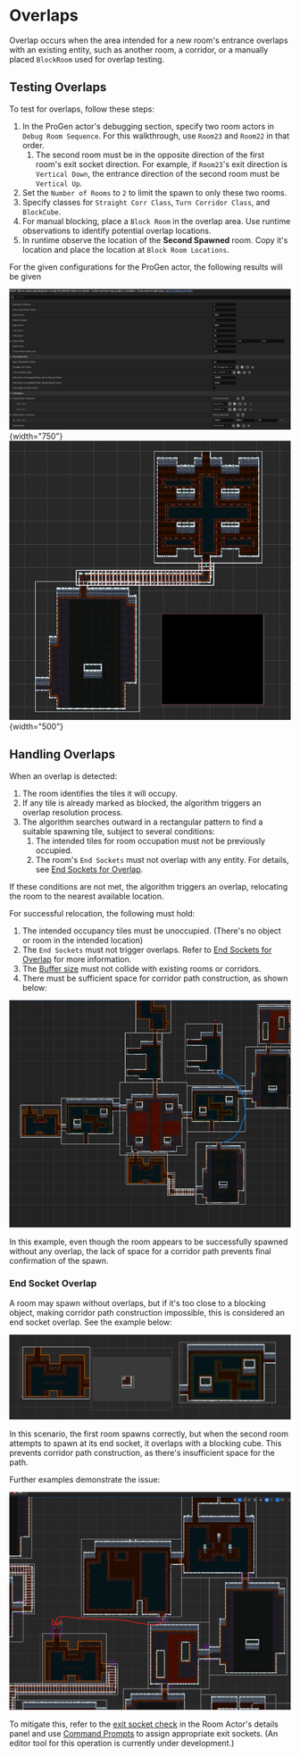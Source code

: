 ﻿# Overlaps

Overlap occurs when the area intended for a new room's entrance overlaps with an existing entity, such as another room, a corridor, or a manually placed `BlockRoom` used for overlap testing.

## Testing Overlaps

To test for overlaps, follow these steps:

1. In the ProGen actor's debugging section, specify two room actors in ``Debug Room Sequence``. For this walkthrough, use `Room23` and `Room22` in that order.
      1. The second room must be in the opposite direction of the first room's exit socket direction. For example, if `Room23`'s exit direction is `Vertical Down`, the entrance direction of the second room must be `Vertical Up`.
2. Set the `Number of Rooms` to `2` to limit the spawn to only these two rooms.
3. Specify classes for `Straight Corr Class`, `Turn Corridor Class`, and `BlockCube`.
4. For manual blocking, place a `Block Room` in the overlap area. Use runtime observations to identify potential overlap locations. 
5. In runtime observe the location of the **Second Spawned** room. Copy it's location and place the location at  `Block Room Locations`.

For the given configurations for the ProGen actor, the following results will be given

![Screenshot 2024-02-21 195637.png](Images%2FScreenshot%202024-02-21%20195637.png){width="750"} ![Screenshot 2024-02-21 193108.png](Images%2FScreenshot%202024-02-21%20193108.png){width="500"}


## Handling Overlaps

When an overlap is detected:

1. The room identifies the tiles it will occupy.
2. If any tile is already marked as blocked, the algorithm triggers an overlap resolution process.
3. The algorithm searches outward in a rectangular pattern to find a suitable spawning tile, subject to several conditions:
      1. The intended tiles for room occupation must not be previously occupied.
      2. The room's `End Sockets` must not overlap with any entity. For details, see [End Sockets for Overlap](Overlaps.md#end-socket-overlap).

If these conditions are not met, the algorithm triggers an overlap, relocating the room to the nearest available location.

For successful relocation, the following must hold:

1. The intended occupancy tiles must be unoccupied. (There's no object or room in the intended location)
2. The `End Sockets` must not trigger overlaps. Refer to [End Sockets for Overlap](Overlaps.md#end-socket-overlap) for more information.
3. The [Buffer size](References/ProGenActor.md) must not collide with existing rooms or corridors.
4. There must be sufficient space for corridor path construction, as shown below:

![Path Construction Issue Example](Images%2Fzaza.png)

In this example, even though the room appears to be successfully spawned without any overlap, the lack of space for a corridor path prevents final confirmation of the spawn.

### End Socket Overlap

A room may spawn without overlaps, but if it's too close to a blocking object, making corridor path construction impossible, this is considered an end socket overlap. See the example below:

![End Socket Overlap Example](Images%2FScreenshot%202024-02-19%20234111.png)

In this scenario, the first room spawns correctly, but when the second room attempts to spawn at its end socket, it overlaps with a blocking cube. This prevents corridor path construction, as there's insufficient space for the path.

Further examples demonstrate the issue:

![Path Construction Issue Example 2](Images%2FScreenshot%202023-10-25%20171439.png)

To mitigate this, refer to the [exit socket check](References/RoomActor.md#exit-socket-check) in the Room Actor's details panel and use [Command Prompts](CommandPrompts.md) to assign appropriate exit sockets. (An editor tool for this operation is currently under development.)
